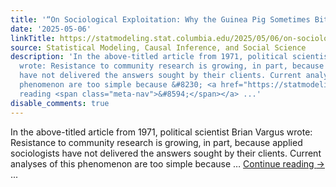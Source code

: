 ```yaml
---
title: '“On Sociological Exploitation: Why the Guinea Pig Sometimes Bites”'
date: '2025-05-06'
linkTitle: https://statmodeling.stat.columbia.edu/2025/05/06/on-sociological-exploitation-why-the-guinea-pig-sometimes-bites/
source: Statistical Modeling, Causal Inference, and Social Science
description: 'In the above-titled article from 1971, political scientist Brian Vargus
  wrote: Resistance to community research is growing, in part, because applied sociologists
  have not delivered the answers sought by their clients. Current analyses of this
  phenomenon are too simple because &#8230; <a href="https://statmodeling.stat.columbia.edu/2025/05/06/on-sociological-exploitation-why-the-guinea-pig-sometimes-bites/">Continue
  reading <span class="meta-nav">&#8594;</span></a> ...'
disable_comments: true
---
```

In the above-titled article from 1971, political scientist Brian Vargus wrote: Resistance to community research is growing, in part, because applied sociologists have not delivered the answers sought by their clients. Current analyses of this phenomenon are too simple because &#8230; <a href="https://statmodeling.stat.columbia.edu/2025/05/06/on-sociological-exploitation-why-the-guinea-pig-sometimes-bites/">Continue reading <span class="meta-nav">&#8594;</span></a> ...